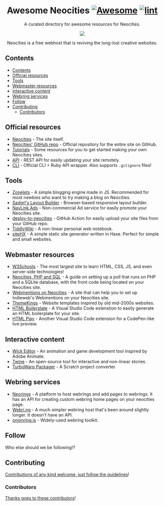 <div align="center">

# Awesome Neocities [![Awesome](https://awesome.re/badge.svg)](https://awesome.re) [![lint](https://github.com/lime360/awesome-neocities/actions/workflows/lint.yaml/badge.svg)](https://github.com/lime360/awesome-neocities/actions/workflows/lint.yaml)

A curated directory for awesome resources for Neocities.

<a href="https://neocities.org" target="_blank" rel="noopener noreferrer">
  <img src="https://neocities.org/cat.png" />
</a>

Neocities is a free webhost that is reviving the long-lost creative websites.

</div>

## Contents

- [Contents](#contents)
- [Official resources](#official-resources)
- [Tools](#tools)
- [Webmaster resources](#webmaster-resources)
- [Interactive content](#interactive-content)
- [Webring services](#webring-services)
- [Follow](#follow)
- [Contributing](#contributing)
  - [Contributors](#contributors)

<!-- CONTENT -->

## Official resources

- [Neocities](https://neocities.org/) - The site itself.
- [Neocities' GitHub repo](https://github.com/neocities) - Official repository for the entire site on GitHub.
- [Tutorials](https://neocities.org/tutorials) - Some resources for you to get started making your own Neocities sites.
- [API](https://neocities.org/api) - REST API for easily updating your site remotely.
- [CLI](https://neocities.org/cli) - Official CLI + Ruby API wrapper. Also supports `.gitignore` files!

## Tools

- [Zonelets](https://zonelets.net/) - A simple blogging engine made in JS. Recommended for most newbies who want to try making a blog on Neocities.
- [Sadgrl's Layout Builder](https://sadgrl.online/projects/layout-builder/) - Browser-based responsive layout builder.
- [NavLink Ads](https://dimden.dev/navlinkads/) - Non-commercial Ad service for easily promote your Neocities site.
- [deploy-to-neocities](https://github.com/bcomnes/deploy-to-neocities) - GitHub Action for easily upload your site files from your GitHub repo.
- [TiddlyWiki](https://tiddlywiki.com/) - A non-linear personal web notebook.
- [siteHX](https://codeberg.org/lime360/siteHX) - A simple static site generator written in Haxe. Perfect for simple and small websites.

## Webmaster resources

- [W3Schools](https://www.w3schools.com/) - The most largest site to learn HTML, CSS, JS, and even server-side technologies!
- [Neocities, PHP and SQL](https://scott2.neocities.org/blog/2023-09-17-neocities-php-and-sql/) - A guide on setting up a poll that runs on PHP and a SQLite database, with the front code being located on your Neocities site.
- [Webmentions on Neocities](https://webmentions.neocities.org/) - A site that can help you to set up Indieweb's Webmentions on your Neocities site.
- [ThemeKings](https://themekings.net/) - Website templates inspired by old mid-2000s websites.
- [HTML Boilerplate](https://marketplace.visualstudio.com/items?itemName=sidthesloth.html5-boilerplate) - A Visual Studio Code extenstion to easily generate an HTML boilerplate for your site.
- [HTML Play](https://marketplace.visualstudio.com/items?itemName=bianxianyang.htmlplay) - Another Visual Studio Code extension for a CodePen-like live preview.

## Interactive content

- [Wick Editor](https://www.wickeditor.com/#/) - An animation and game development tool inspired by Adobe Animate.
- [Twine](https://twinery.org/) - An open-source tool for interactive and non-linear stories.
- [TurboWarp Packager](https://packager.turbowarp.org/) - A Scratch project converter.

## Webring services

- [Neorings](https://www.neorings.org/) - A platform to host webrings and add pages to webrings. It has an API for creating custom webring home pages on your neocities page.
- [Webri.ng](https://webri.ng/) - A much simpler webring host that's been around slightly longer. It doesn't have an API.
- [onionring.js](https://garlic.garden/onionring/) - Widely-used webring toolkit.


## Follow

<!-- list people worth following on social sites (Twitter, LinkedIn, GitHub, YouTube etc.) -->

Who else should we be following!?

## Contributing

[Contributions of any kind welcome, just follow the guidelines](contributing.md)!

### Contributors

[Thanks goes to these contributors](https://github.com/lime360/awesome-neocities/graphs/contributors)!
